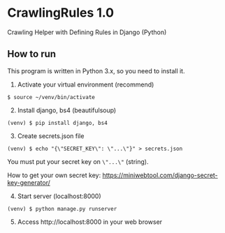 # CrawlingRules 1.0

Crawling Helper with Defining Rules in Django (Python)

## How to run

This program is written in Python 3.x, so you need to install it.

1. Activate your virtual environment (recommend)

```shell
$ source ~/venv/bin/activate
```

2. Install django, bs4 (beautifulsoup)

```shell
(venv) $ pip install django, bs4
```

3. Create secrets.json file

```shell
(venv) $ echo "{\"SECRET_KEY\": \"...\"}" > secrets.json
```

You must put your secret key on `\"...\"` (string).

How to get your own secret key: https://miniwebtool.com/django-secret-key-generator/

4. Start server (localhost:8000)

```shell
(venv) $ python manage.py runserver
```

5. Access http://localhost:8000 in your web browser

